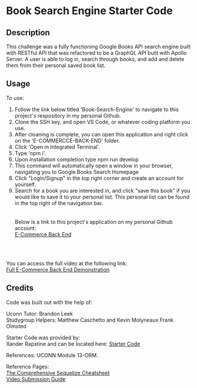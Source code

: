 # Book Search Engine Starter Code

## Description
This challenge was a fully functioning Google Books API search engine built with RESTful API that was refactored to be a GraphQL API built with Apollo Server. A user is able to log in, search through books, and add and delete them from their personal saved book list. 

## Usage

To use: <br>
1. Follow the link below titled 'Book-Search-Engine' to navigate to this project's respository in my personal Github. <br>
3. Clone the SSH key, and open VS Code, or whatever coding platform you use. <br>
4. After cloaning is complete, you can open this application and right click on the 'E-COMMERCCE-BACK-END' folder. <br>
5. Click 'Open in Integrated Terminal'.<br>
6. Type 'npm i'.<br>
7. Upon installation completion type npm run develop
8. This command will automatically open a window in your browser, navigating you to Google Books Search Homepage
9. Click "Login/Signup" in the top right corner and create an account for yourself.
10. Search for a book you are interested in, and click "save this book" if you would like to save it to your personal list. This personal list can be found in the top right of the navigation bar.  
<br><br>
Below is a link to this project's application on my personal Github account: <br>
<a href="https://github.com/Hflora2010/E-commerce-Back-End">E-Commerce Back End</a>
<br>
<br>

You can access the full video at the following link: <br>
<a href="https://watch.screencastify.com/v/b30lm67GpS01oISGmM2H"> Full E-Commerce Back End Demonstration</a><br>


## Credits

Code was built out with the help of: <br> 

Uconn Tutor: Brandon Leek <br>
Studygroup Helpers: Matthew Caschetto and Kevin Molyneaux Frank Olmsted<br>

Starter Code was provided by: <br>
Xander Rapstine and can be located here: <a href="https://github.com/coding-boot-camp/fantastic-umbrella"> Starter Code</a>


References: 
UCONN Module 13-ORM.

Reference Pages: <br>
<a href="https://dev.to/projectescape/the-comprehensive-sequelize-cheatsheet-3m1m#validations"> The Comprehensive Sequelize Cheatsheet</a> <br>
<a href="https://coding-boot-camp.github.io/full-stack/computer-literacy/video-submission-guide"> Video Submission Guide</a> <br>
